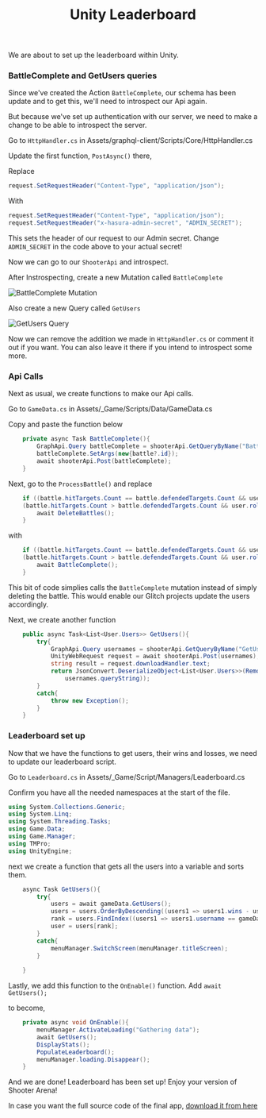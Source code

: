 ﻿---
title: "Unity Leaderboard"
metaTitle: "Leaderboard with Unity | GraphQL Unity Hasura Tutorial"
metaDescription: "Setting up the leaderboard in Unity"
---

We are about to set up the leaderboard within Unity.

### BattleComplete and GetUsers queries

Since we've created the Action `BattleComplete`, our schema has been update and to get this, we'll need to introspect our Api again.

But because we've set up authentication with our server, we need to make a change to be able to introspect the server.

Go to `HttpHandler.cs` in Assets/graphql-client/Scripts/Core/HttpHandler.cs

Update the first function, `PostAsync()` there,

Replace

```c#
request.SetRequestHeader("Content-Type", "application/json");
```

With

```c#
request.SetRequestHeader("Content-Type", "application/json");
request.SetRequestHeader("x-hasura-admin-secret", "ADMIN_SECRET");
```

This sets the header of our request to our Admin secret. Change `ADMIN_SECRET` in the code above to your actual secret!

Now we can go to our `ShooterApi` and introspect.

After Instrospecting, create a new Mutation called `BattleComplete`

![BattleComplete Mutation](https://graphql-engine-cdn.hasura.io/learn-hasura/assets/graphql-unity/leaderboard/battle-complete.jpg)

Also create a new Query called `GetUsers`

![GetUsers Query](https://graphql-engine-cdn.hasura.io/learn-hasura/assets/graphql-unity/leaderboard/get-users.jpg)

Now we can remove the addition we made in `HttpHandler.cs` or comment it out if you want. You can also leave it there if you intend to introspect some more.

### Api Calls

Next as usual, we create functions to make our Api calls. 

Go to `GameData.cs` in Assets/_Game/Scripts/Data/GameData.cs

Copy and paste the function below

```c#
    private async Task BattleComplete(){
        GraphApi.Query battleComplete = shooterApi.GetQueryByName("BattleComplete", GraphApi.Query.Type.Mutation);
        battleComplete.SetArgs(new{battle?.id});
        await shooterApi.Post(battleComplete);
    }
```

Next, go to the `ProcessBattle()` and replace

```c#
    if ((battle.hitTargets.Count == battle.defendedTargets.Count && user.role == User.Role.DEFENDER) ||
    (battle.hitTargets.Count > battle.defendedTargets.Count && user.role == User.Role.SHOOTER)){
        await DeleteBattles();
    }
```

with

```c#
    if ((battle.hitTargets.Count == battle.defendedTargets.Count && user.role == User.Role.DEFENDER) ||
    (battle.hitTargets.Count > battle.defendedTargets.Count && user.role == User.Role.SHOOTER)){
        await BattleComplete();
    }
```

This bit of code simplies calls the `BattleComplete` mutation instead of simply deleting the battle. This would enable our Glitch projects update the users accordingly.

Next, we create another function

```c#
    public async Task<List<User.Users>> GetUsers(){
        try{
            GraphApi.Query usernames = shooterApi.GetQueryByName("GetUsers", GraphApi.Query.Type.Query);
            UnityWebRequest request = await shooterApi.Post(usernames);
            string result = request.downloadHandler.text;
            return JsonConvert.DeserializeObject<List<User.Users>>(RemoveData(result,
                usernames.queryString));
        }
        catch{
            throw new Exception();
        }
    }
```

### Leaderboard set up

Now that we have the functions to get users, their wins and losses, we need to update our leaderboard script.

Go to `Leaderboard.cs` in Assets/_Game/Script/Managers/Leaderboard.cs

Confirm you have all the needed namespaces at the start of the file.

```c#
using System.Collections.Generic;
using System.Linq;
using System.Threading.Tasks;
using Game.Data;
using Game.Manager;
using TMPro;
using UnityEngine;
```

next we create a function that gets all the users into a variable and sorts them.

```c#
    async Task GetUsers(){
        try{
            users = await gameData.GetUsers();
            users = users.OrderByDescending((users1 => users1.wins - users1.losses)).ToList();
            rank = users.FindIndex((users1 => users1.username == gameData.user.Username));
            user = users[rank];
        }
        catch{
            menuManager.SwitchScreen(menuManager.titleScreen);
        }
        
    }
```

Lastly, we add this function to the `OnEnable()` function. Add
`await GetUsers();`

to become,

```c#
    private async void OnEnable(){
        menuManager.ActivateLoading("Gathering data");
        await GetUsers();
        DisplayStats();
        PopulateLeaderboard();
        menuManager.loading.Disappear();
    }
```

And we are done! Leaderboard has been set up! Enjoy your version of Shooter Arena!

In case you want the full source code of the final app, [download it from here](https://graphql-engine-cdn.hasura.io/learn-hasura/boilerplates/unity/final.zip)